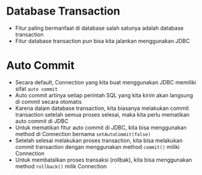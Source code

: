 # Database Transaction

- Fitur paling bermanfaat di database salah satunya adalah database transaction
- Fitur database transaction pun bisa kita jalankan menggunakan JDBC

# Auto Commit

- Secara default, Connection yang kita buat menggunakan JDBC memiliki sifat `auto commit`
- Auto commit artinya setiap perintah SQL yang kita kirim akan langsung di commit secara otomatis
- Karena dalam database transaction, kita biasanya melakukan commit transaction setelah semua proses selesai, maka kita perlu mematikan auto commit di JDBC
- Untuk mematikan fitur auto commit di JDBC, kita bisa menggunakan method di Connection bernama `setAutoCommit(false)`
- Setelah selesai melakukan proses transaction, kita bisa melakukan commit transaction dengan menggunakan method `commit()` miliki Connection
- Untuk membatalkan proses transaksi (rollbak), kita bisa menggunakan method `rollback()` milik Connection
